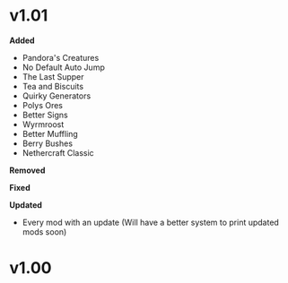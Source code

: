 <h1>v1.01</h1>

**Added**

- Pandora's Creatures
- No Default Auto Jump
- The Last Supper
- Tea and Biscuits
- Quirky Generators
- Polys Ores
- Better Signs
- Wyrmroost
- Better Muffling
- Berry Bushes
- Nethercraft Classic

**Removed**

**Fixed**

**Updated**
- Every mod with an update (Will have a better system to print updated mods soon)


<h1>v1.00

